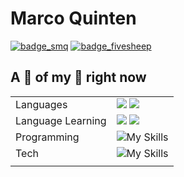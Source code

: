 # Marco Quinten
[![badge_smq]](https://smq.capital) [![badge_fivesheep]](https://fivesheep.co)

<!--
<p align="center">
  <img src="https://img.shields.io/badge/Marco-ccc?style=for-the-badge&labelColor=ccc" />
  <a href="https://fivesheep.co"><img src="https://img.shields.io/badge/Company-FiveSheep-12a18e?style=for-the-badge&logo=quintschaf&labelColor=12a18e" /></a>
  <img src="https://img.shields.io/badge/Quinten-ccc?style=for-the-badge&labelColor=ccc" />
</p>
-->

## A 📸 of my 🧠 right now
|    |    |
| -- | -- |
| Languages | <img src="https://img.shields.io/badge/Native-German-333?style=for-the-badge" /> <img src="https://img.shields.io/badge/Bilingual-English-333?style=for-the-badge" /> |
| Language Learning | <img src="https://img.shields.io/badge/Learning-Thai-8c3ab4?style=for-the-badge" /> <img src="https://img.shields.io/badge/Learning-Chinese-c52943?style=for-the-badge" /> |
| Programming | ![My Skills](https://skillicons.dev/icons?i=rust,swift,html,css,typescript,javascript) |
| Tech | ![My Skills](https://skillicons.dev/icons?i=tailwind,cloudflare,vercel,next,tauri,unity,godot) |
|    |    |

<!-- 
## Contribution Graph

![SplittyDev](https://splitty-github-activity-graph.herokuapp.com/graph?username=SplittyDev&theme=nord&radius=5&hide_border=true&hide_title=true)
-->

<!-- Links -->

[badge_fivesheep]: https://img.shields.io/badge/Company-FiveSheep-12a18e?style=for-the-badge&logo=fivesheep&labelColor=12a18e
[badge_smq]: https://img.shields.io/badge/Company-SMQ%20Capital-333333?style=for-the-badge&logo=quintschaf&labelColor=444444

<!-- [img1]: https://raw.githubusercontent.com/SplittyDev/splittydev/master/profile-summary-card-output/github_dark/0-profile-details.svg -->
[img2]: https://raw.githubusercontent.com/SplittyDev/splittydev/master/profile-summary-card-output/nord_dark/1-repos-per-language.svg
[img3]: https://raw.githubusercontent.com/SplittyDev/splittydev/master/profile-summary-card-output/nord_dark/2-most-commit-language.svg
[stats]: https://github-readme-stats.vercel.app/api?username=splittydev&count_private=true&show_icons=true&hide_border=true
[stats2]: https://github-readme-stats.vercel.app/api?username=splittydev&count_private=true&theme=nord&show_icons=true&hide_border=false
